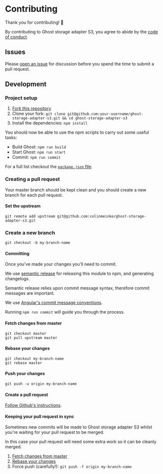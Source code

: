 # Contributing

Thank you for contributing! :star2:

By contributing to Ghost storage adapter S3, you agree to abide
by the [code of conduct](./CODE_OF_CONDUCT.md).

## Issues

Please
[open an issue](https://github.com/colinmeinke/ghost-storage-adapter-s3/issues/new)
for discussion before you spend the time to submit a pull request.

## Development

### Project setup

1. [Fork this repository](https://github.com/colinmeinke/ghost-storage-adapter-s3/fork)
2. Clone your fork:
   `git clone git@github.com:your-username/ghost-storage-adapter-s3.git && cd ghost-storage-adapter-s3`
3. Install the dependencies: `npm install`

You should now be able to use the npm scripts to carry
out some useful tasks:

- Build Ghost: `npm run build`
- Start Ghost: `npm run start`
- Commit: `npm run commit`

For a full list checkout the
[`package.json` file](.package.json).

### Creating a pull request

Your master branch should be kept clean and you should
create a new branch for each pull request.

#### Set the upstream

```
git remote add upstream git@github.com:colinmeinke/ghost-storage-adapter-s3.git
```

### Create a new branch

`git checkout -b my-branch-name`

#### Committing

Once you've made your changes you'll need to commit.

We use
[semantic release](https://github.com/semantic-release/semantic-release)
for releasing this module to npm, and generating changelogs.

Semantic release relies upon commit message syntax,
therefore commit messages are important.

We use
[Angular's commit message conventions](https://github.com/angular/angular.js/blob/master/CONTRIBUTING.md#commit).

Running `npm run commit` will guide you through the process.

#### Fetch changes from master

```
git checkout master
git pull upstream master
```

#### Rebase your changes

```
git checkout my-branch-name
git rebase master
```

#### Push your changes

```
git push -u origin my-branch-name
```

#### Create a pull request

[Follow Github's instructions](https://help.github.com/articles/creating-a-pull-request/).

#### Keeping your pull request in sync

Sometimes new commits will be made to Ghost storage adapter
S3 whilst you're waiting for your pull request to be merged.

In this case your pull request will need some extra work
so it can be cleanly merged.

1. [Fetch changes from master](#fetch-changes-from-master)
2. [Rebase your changes](#rebase-your-changes)
3. Force push (carefully!): `git push -f origin my-branch-name`
